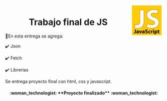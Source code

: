 <img align="right" width="100" height="100" src="./imagenes/java.png">

<h1 align="center"> Trabajo final de JS</h1>

:hammer:En esta entrega se agrega:

:heavy_check_mark: Json

:heavy_check_mark: Fetch

:heavy_check_mark: Librerias

Se entrega proyecto final con html, css y javascript.

<h4 align="center">
:woman_technologist: **Proyecto finalizado** :woman_technologist:
</h4>
